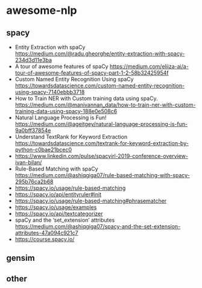 # awesome-nlp

## spacy

* Entity Extraction with spaCy https://medium.com/@radu.gheorghe/entity-extraction-with-spacy-234d3d11e3ba
* A tour of awesome features of spaCy https://medium.com/eliiza-ai/a-tour-of-awesome-features-of-spacy-part-1-2-58b32425954f
* Custom Named Entity Recognition Using spaCy https://towardsdatascience.com/custom-named-entity-recognition-using-spacy-7140ebbb3718
* How to Train NER with Custom training data using spaCy. https://medium.com/@manivannan_data/how-to-train-ner-with-custom-training-data-using-spacy-188e0e508c6
* Natural Language Processing is Fun! https://medium.com/@ageitgey/natural-language-processing-is-fun-9a0bff37854e
* Understand TextRank for Keyword Extraction https://towardsdatascience.com/textrank-for-keyword-extraction-by-python-c0bae21bcec0
* https://www.linkedin.com/pulse/spacyirl-2019-conference-overview-ivan-bilan/
* Rule-Based Matching with spaCy https://medium.com/@ashiqgiga07/rule-based-matching-with-spacy-295b76ca2b68
* https://spacy.io/usage/rule-based-matching
* https://spacy.io/api/entityruler#init
* https://spacy.io/usage/rule-based-matching#phrasematcher
* https://spacy.io/usage/examples
* https://spacy.io/api/textcategorizer
* spaCy and the ‘set_extension’ attributes https://medium.com/@ashiqgiga07/spacy-and-the-set-extension-attributes-47a094c921c7
* https://course.spacy.io/

## gensim

## other
